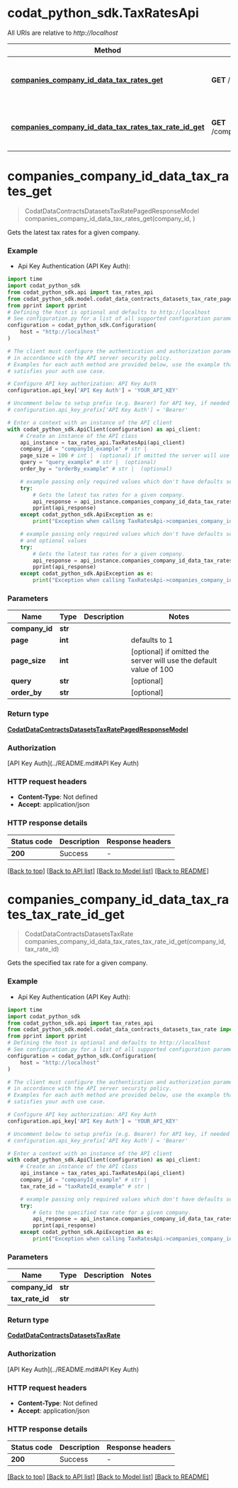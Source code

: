 # codat_python_sdk.TaxRatesApi

All URIs are relative to *http://localhost*

Method | HTTP request | Description
------------- | ------------- | -------------
[**companies_company_id_data_tax_rates_get**](TaxRatesApi.md#companies_company_id_data_tax_rates_get) | **GET** /companies/{companyId}/data/taxRates | Gets the latest tax rates for a given company.
[**companies_company_id_data_tax_rates_tax_rate_id_get**](TaxRatesApi.md#companies_company_id_data_tax_rates_tax_rate_id_get) | **GET** /companies/{companyId}/data/taxRates/{taxRateId} | Gets the specified tax rate for a given company.


# **companies_company_id_data_tax_rates_get**
> CodatDataContractsDatasetsTaxRatePagedResponseModel companies_company_id_data_tax_rates_get(company_id, )

Gets the latest tax rates for a given company.

### Example

* Api Key Authentication (API Key Auth):
```python
import time
import codat_python_sdk
from codat_python_sdk.api import tax_rates_api
from codat_python_sdk.model.codat_data_contracts_datasets_tax_rate_paged_response_model import CodatDataContractsDatasetsTaxRatePagedResponseModel
from pprint import pprint
# Defining the host is optional and defaults to http://localhost
# See configuration.py for a list of all supported configuration parameters.
configuration = codat_python_sdk.Configuration(
    host = "http://localhost"
)

# The client must configure the authentication and authorization parameters
# in accordance with the API server security policy.
# Examples for each auth method are provided below, use the example that
# satisfies your auth use case.

# Configure API key authorization: API Key Auth
configuration.api_key['API Key Auth'] = 'YOUR_API_KEY'

# Uncomment below to setup prefix (e.g. Bearer) for API key, if needed
# configuration.api_key_prefix['API Key Auth'] = 'Bearer'

# Enter a context with an instance of the API client
with codat_python_sdk.ApiClient(configuration) as api_client:
    # Create an instance of the API class
    api_instance = tax_rates_api.TaxRatesApi(api_client)
    company_id = "companyId_example" # str | 
    page_size = 100 # int |  (optional) if omitted the server will use the default value of 100
    query = "query_example" # str |  (optional)
    order_by = "orderBy_example" # str |  (optional)

    # example passing only required values which don't have defaults set
    try:
        # Gets the latest tax rates for a given company.
        api_response = api_instance.companies_company_id_data_tax_rates_get(company_id, )
        pprint(api_response)
    except codat_python_sdk.ApiException as e:
        print("Exception when calling TaxRatesApi->companies_company_id_data_tax_rates_get: %s\n" % e)

    # example passing only required values which don't have defaults set
    # and optional values
    try:
        # Gets the latest tax rates for a given company.
        api_response = api_instance.companies_company_id_data_tax_rates_get(company_id, page_size=page_size, query=query, order_by=order_by)
        pprint(api_response)
    except codat_python_sdk.ApiException as e:
        print("Exception when calling TaxRatesApi->companies_company_id_data_tax_rates_get: %s\n" % e)
```


### Parameters

Name | Type | Description  | Notes
------------- | ------------- | ------------- | -------------
 **company_id** | **str**|  |
 **page** | **int**|  | defaults to 1
 **page_size** | **int**|  | [optional] if omitted the server will use the default value of 100
 **query** | **str**|  | [optional]
 **order_by** | **str**|  | [optional]

### Return type

[**CodatDataContractsDatasetsTaxRatePagedResponseModel**](CodatDataContractsDatasetsTaxRatePagedResponseModel.md)

### Authorization

[API Key Auth](../README.md#API Key Auth)

### HTTP request headers

 - **Content-Type**: Not defined
 - **Accept**: application/json


### HTTP response details
| Status code | Description | Response headers |
|-------------|-------------|------------------|
**200** | Success |  -  |

[[Back to top]](#) [[Back to API list]](../README.md#documentation-for-api-endpoints) [[Back to Model list]](../README.md#documentation-for-models) [[Back to README]](../README.md)

# **companies_company_id_data_tax_rates_tax_rate_id_get**
> CodatDataContractsDatasetsTaxRate companies_company_id_data_tax_rates_tax_rate_id_get(company_id, tax_rate_id)

Gets the specified tax rate for a given company.

### Example

* Api Key Authentication (API Key Auth):
```python
import time
import codat_python_sdk
from codat_python_sdk.api import tax_rates_api
from codat_python_sdk.model.codat_data_contracts_datasets_tax_rate import CodatDataContractsDatasetsTaxRate
from pprint import pprint
# Defining the host is optional and defaults to http://localhost
# See configuration.py for a list of all supported configuration parameters.
configuration = codat_python_sdk.Configuration(
    host = "http://localhost"
)

# The client must configure the authentication and authorization parameters
# in accordance with the API server security policy.
# Examples for each auth method are provided below, use the example that
# satisfies your auth use case.

# Configure API key authorization: API Key Auth
configuration.api_key['API Key Auth'] = 'YOUR_API_KEY'

# Uncomment below to setup prefix (e.g. Bearer) for API key, if needed
# configuration.api_key_prefix['API Key Auth'] = 'Bearer'

# Enter a context with an instance of the API client
with codat_python_sdk.ApiClient(configuration) as api_client:
    # Create an instance of the API class
    api_instance = tax_rates_api.TaxRatesApi(api_client)
    company_id = "companyId_example" # str | 
    tax_rate_id = "taxRateId_example" # str | 

    # example passing only required values which don't have defaults set
    try:
        # Gets the specified tax rate for a given company.
        api_response = api_instance.companies_company_id_data_tax_rates_tax_rate_id_get(company_id, tax_rate_id)
        pprint(api_response)
    except codat_python_sdk.ApiException as e:
        print("Exception when calling TaxRatesApi->companies_company_id_data_tax_rates_tax_rate_id_get: %s\n" % e)
```


### Parameters

Name | Type | Description  | Notes
------------- | ------------- | ------------- | -------------
 **company_id** | **str**|  |
 **tax_rate_id** | **str**|  |

### Return type

[**CodatDataContractsDatasetsTaxRate**](CodatDataContractsDatasetsTaxRate.md)

### Authorization

[API Key Auth](../README.md#API Key Auth)

### HTTP request headers

 - **Content-Type**: Not defined
 - **Accept**: application/json


### HTTP response details
| Status code | Description | Response headers |
|-------------|-------------|------------------|
**200** | Success |  -  |

[[Back to top]](#) [[Back to API list]](../README.md#documentation-for-api-endpoints) [[Back to Model list]](../README.md#documentation-for-models) [[Back to README]](../README.md)

